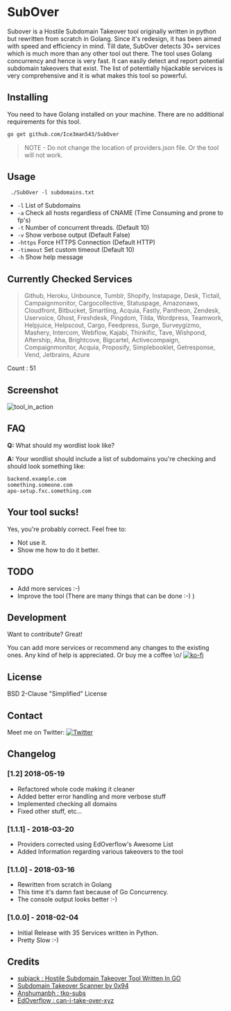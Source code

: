# SubOver

Subover is a Hostile Subdomain Takeover tool originally written in python but rewritten from scratch in Golang. Since it's redesign, it has been aimed with speed and efficiency in mind. Till date, SubOver detects 30+ services which is much more than any other tool out there. The tool uses Golang concurrency and hence is very fast. It can easily detect and report potential subdomain takeovers that exist. The list of potentially hijackable services is very comprehensive and it is what makes this tool so powerful.

## Installing

You need to have Golang installed on your machine. There are no additional requirements for this tool.

```sh
go get github.com/Ice3man543/SubOver
```

> NOTE - Do not change the location of providers.json file. Or the tool will not work. 

## Usage

` ./SubOver -l subdomains.txt`
- `-l` List of Subdomains 
- `-a` Check all hosts regardless of CNAME (Time Consuming and prone to fp's)
- `-t` Number of concurrent threads. (Default 10)
- `-v` Show verbose output (Default False)
- `-https` Force HTTPS Connection (Default HTTP)
- `-timeout` Set custom timeout (Default 10)
- `-h` Show help message

## Currently Checked Services

> Github, Heroku, Unbounce, Tumblr, Shopify, Instapage, Desk, Tictail, Campaignmonitor, Cargocollective, Statuspage, Amazonaws, Cloudfront, Bitbucket, Smartling, Acquia, Fastly, Pantheon, Zendesk, Uservoice, Ghost, Freshdesk, Pingdom, Tilda, Wordpress, Teamwork, Helpjuice, Helpscout, Cargo, Feedpress, Surge, Surveygizmo, Mashery, Intercom, Webflow, Kajabi, Thinkific, Tave, Wishpond, Aftership, Aha, Brightcove, Bigcartel, Activecompaign, Compaignmonitor, Acquia, Proposify, Simplebooklet, Getresponse, Vend, Jetbrains, Azure

Count : 51
  
## Screenshot
![tool_in_action](https://raw.githubusercontent.com/Ice3man543/SubOver/master/subover.png)

## FAQ
**Q:** What should my wordlist look like?

**A:** Your wordlist should include a list of subdomains you're checking and should look something like:
```
backend.example.com
something.someone.com
apo-setup.fxc.something.com
```

## Your tool sucks!

Yes, you're probably correct. Feel free to:

- Not use it.
- Show me how to do it better.

## TODO

- Add more services :-)
- Improve the tool (There are many things that can be done :-) )

## Development

Want to contribute? Great! 

You can add more services or recommend any changes to the existing ones. Any kind of help is appreciated.
Or buy me a coffee \o/
[![ko-fi](https://www.ko-fi.com/img/donate_sm.png)](https://ko-fi.com/M4M7FAVC)

License
----

BSD 2-Clause "Simplified" License


## Contact

Meet me on Twitter: [![Twitter](https://img.shields.io/badge/twitter-@ice3man543-blue.svg)](https://twitter.com/ice3man543)

## Changelog

### [1.2] 2018-05-19
- Refactored whole code making it cleaner
- Added better error handling and more verbose stuff
- Implemented checking all domains
- Fixed other stuff, etc...

### [1.1.1] - 2018-03-20

- Providers corrected using EdOverflow's Awesome List
- Added Information regarding various takeovers to the tool

### [1.1.0] - 2018-03-16

- Rewritten from scratch in Golang 
- This time it's damn fast because of Go Concurrency.
- The console output looks better :-)

### [1.0.0] - 2018-02-04

- Initial Release with 35 Services written in Python.
- Pretty Slow :-)

## Credits

- [subjack : Hostile Subdomain Takeover Tool Written In GO](https://github.com/haccer/subjack)
- [Subdomain Takeover Scanner by 0x94](https://github.com/antichown/subdomain-takeover)
- [Anshumanbh : tko-subs](https://github.com/anshumanbh/tko-subs)
- [EdOverflow : can-i-take-over-xyz](https://github.com/edoverflow/can-i-take-over-xyz)
